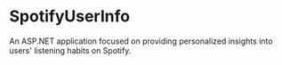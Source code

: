 # SpotifyUserInfo
An ASP.NET application focused on providing personalized insights into users' listening habits on Spotify.
